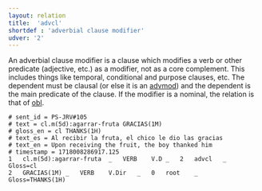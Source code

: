 ```yaml
---
layout: relation
title:  'advcl'
shortdef : 'adverbial clause modifier'
udver: '2'
---
```


An adverbial clause modifier is a clause which modifies a verb or other predicate (adjective, etc.) as a modifier, not as a core complement. This includes things like temporal, conditional and purpose clauses, etc. The dependent must be clausal (or else it is an [advmod]()) and the dependent is the main predicate of the clause. If the modifier is a nominal, the relation is that of [obl]().

~~~ conllu
# sent_id = PS-JRV#105
# text = cl.m(5d):agarrar-fruta GRACIAS(1M)
# gloss_en = cl THANKS(1H)
# text_es = Al recibir la fruta, el chico le dio las gracias
# text_en = Upon receiving the fruit, the boy thanked him
# timestamp = 1718008286917.125
1	cl.m(5d):agarrar-fruta	_	VERB	V.D	_	2	advcl	_	Gloss=cl
2	GRACIAS(1M)	_	VERB	V.Dir	_	0	root	_	Gloss=THANKS(1H)
~~~ 
